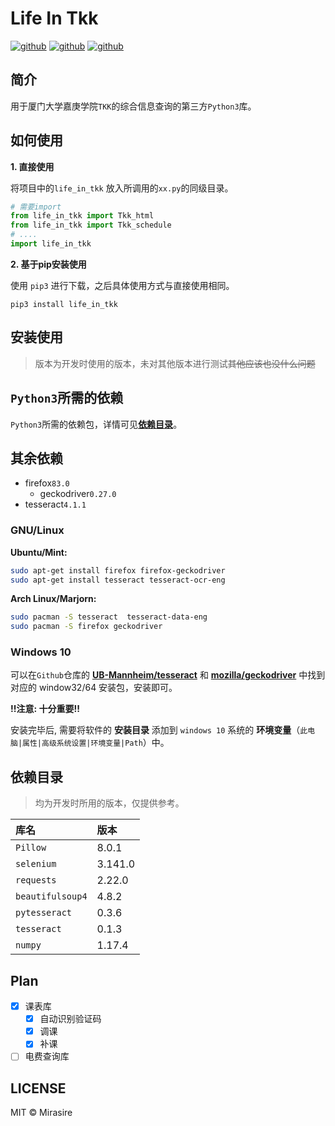 # Life In Tkk

<p aligen="center">
<a href="https://github.com/snowdreams1006"><img src="https://img.shields.io/badge/XUJC-Life%20In%20Tkk-blue.svg" alt="github"></a>
<a href="https://github.com/snowdreams1006"><img src="https://img.shields.io/github/languages/top/Mirasire/Life-In-Tkk.svg" alt="github"></a>
<a href="https://github.com/snowdreams1006"><img src="https://img.shields.io/github/license/Mirasire/Life-In-Tkk" alt="github"></a>
</p>

## 简介

用于厦门大学嘉庚学院`TKK`的综合信息查询的第三方`Python3`库。

## 如何使用

__1. 直接使用__

将项目中的`life_in_tkk` 放入所调用的`xx.py`的同级目录。

```python
# 需要import
from life_in_tkk import Tkk_html
from life_in_tkk import Tkk_schedule
# ....
import life_in_tkk
```

__2. 基于pip安装使用__

使用 `pip3` 进行下载，之后具体使用方式与直接使用相同。

```
pip3 install life_in_tkk
```

## 安装使用

> 版本为开发时使用的版本，未对其他版本进行测试~~其他应该也没什么问题~~

## `Python3`所需的依赖

`Python3`所需的依赖包，详情可见[**依赖目录**](#依赖目录)。

## 其余依赖

- firefox`83.0`
  - geckodriver`0.27.0`
- tesseract`4.1.1`

### GNU/Linux

__Ubuntu/Mint:__

```bash
sudo apt-get install firefox firefox-geckodriver 
sudo apt-get install tesseract tesseract-ocr-eng
```
__Arch Linux/Marjorn:__

```bash
sudo pacman -S tesseract  tesseract-data-eng
sudo pacman -S firefox geckodriver 
```
### Windows 10

可以在`Github`仓库的 [**UB-Mannheim/tesseract**](https://github.com/UB-Mannheim/tesseract/wiki) 和 [**mozilla/geckodriver**](https://github.com/mozilla/geckodriver/releases) 中找到对应的 window32/64 安装包，安装即可。

__!!注意: 十分重要!!__

安装完毕后, 需要将软件的 __安装目录__ 添加到 `windows 10` 系统的 __环境变量__（`此电脑|属性|高级系统设置|环境变量|Path`）中。

## 依赖目录

> 均为开发时所用的版本，仅提供参考。

| 库名             | 版本    |
|:-----------------|:--------|
| `Pillow`         | 8.0.1   |
| `selenium`       | 3.141.0 |
| `requests`       | 2.22.0  |
| `beautifulsoup4` | 4.8.2   |
| `pytesseract`    | 0.3.6   |
| `tesseract`      | 0.1.3   |
| `numpy`          | 1.17.4  |


## Plan

- [X] 课表库
   - [X] 自动识别验证码
   - [X] 调课
   - [X] 补课
- [ ] 电费查询库

## LICENSE

MIT &copy; Mirasire
